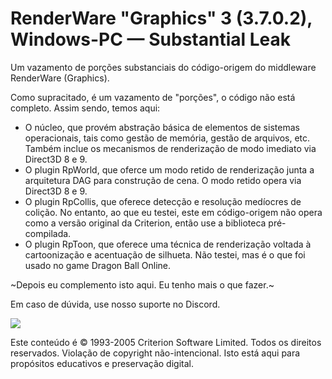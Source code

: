 # RenderWare "Graphics" 3 (3.7.0.2), Windows-PC — Substantial Leak

Um vazamento de porções substanciais do código-origem do middleware RenderWare (Graphics).

Como supracitado, é um vazamento de "porções", o código não está completo. Assim sendo, temos aqui:
* O núcleo, que provém abstração básica de elementos de sistemas operacionais, tais como gestão de memória, gestão de arquivos, etc. Também inclue os mecanismos de renderização de modo imediato via Direct3D 8 e 9.
* O plugin RpWorld, que oferce um modo retido de renderização junta a arquitetura DAG para construção de cena. O modo retido opera via Direct3D 8 e 9.
* O plugin RpCollis, que oferece detecção e resolução medíocres de colição. No entanto, ao que eu testei, este em código-origem não opera como a versão original da Criterion, então use a biblioteca pré-compilada.
* O plugin RpToon, que oferece uma técnica de renderização voltada à cartoonização e acentuação de silhueta. Não testei, mas é o que foi usado no game Dragon Ball Online.

~Depois eu complemento isto aqui. Eu tenho mais o que fazer.~

Em caso de dúvida, use nosso suporte no Discord.

[![](https://discordapp.com/api/guilds/349379672351571969/embed.png?style=banner1)](https://discord.gg/vUnjgYD)

Este conteúdo é © 1993-2005 Criterion Software Limited. Todos os direitos reservados. Violação de copyright não-intencional. Isto está aqui para propósitos educativos e preservação digital.

